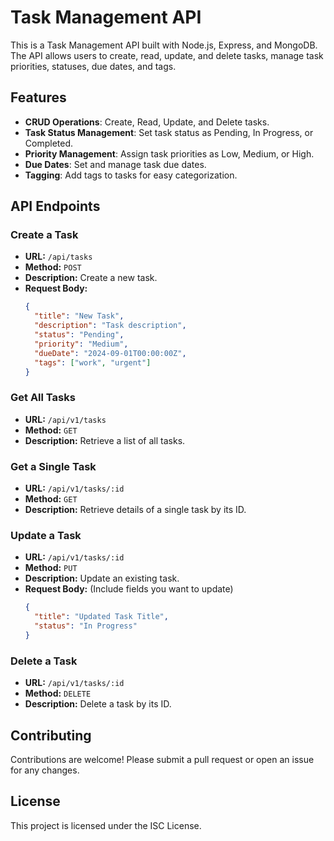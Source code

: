 # Task Management API

This is a Task Management API built with Node.js, Express, and MongoDB. The API allows users to create, read, update, and delete tasks, manage task priorities, statuses, due dates, and tags.

## Features

- **CRUD Operations**: Create, Read, Update, and Delete tasks.
- **Task Status Management**: Set task status as Pending, In Progress, or Completed.
- **Priority Management**: Assign task priorities as Low, Medium, or High.
- **Due Dates**: Set and manage task due dates.
- **Tagging**: Add tags to tasks for easy categorization.

## API Endpoints

### Create a Task

- **URL:** `/api/tasks`
- **Method:** `POST`
- **Description:** Create a new task.
- **Request Body:**
  ```json
  {
    "title": "New Task",
    "description": "Task description",
    "status": "Pending",
    "priority": "Medium",
    "dueDate": "2024-09-01T00:00:00Z",
    "tags": ["work", "urgent"]
  }
  ```

### Get All Tasks

- **URL:** `/api/v1/tasks`
- **Method:** `GET`
- **Description:** Retrieve a list of all tasks.

### Get a Single Task

- **URL:** `/api/v1/tasks/:id`
- **Method:** `GET`
- **Description:** Retrieve details of a single task by its ID.

### Update a Task

- **URL:** `/api/v1/tasks/:id`
- **Method:** `PUT`
- **Description:** Update an existing task.
- **Request Body:** (Include fields you want to update)
  ```json
  {
    "title": "Updated Task Title",
    "status": "In Progress"
  }
  ```

### Delete a Task

- **URL:** `/api/v1/tasks/:id`
- **Method:** `DELETE`
- **Description:** Delete a task by its ID.

## Contributing

Contributions are welcome! Please submit a pull request or open an issue for any changes.

## License

This project is licensed under the ISC License.
